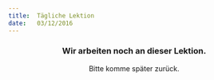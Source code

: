```yaml
---
title:  Tägliche Lektion
date:   03/12/2016
---
```


### <center>Wir arbeiten noch an dieser Lektion.</center>
<center>Bitte komme später zurück.</center>